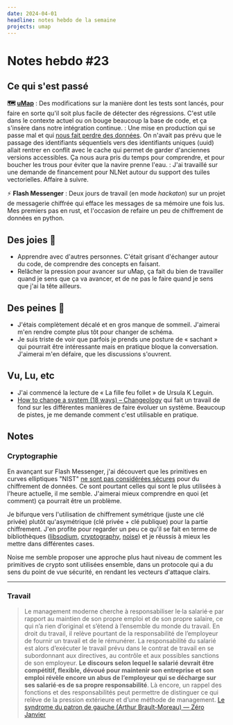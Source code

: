 ```yaml
---
date: 2024-04-01
headline: notes hebdo de la semaine
projects: umap
---
```

# Notes hebdo #23

## Ce qui s'est passé

**🗺️ [uMap](https://umap-project.org)**
: Des modifications sur la manière dont les tests sont lancés, pour faire en sorte qu'il soit plus facile de détecter des régressions. C'est utile dans le contexte actuel ou on bouge beaucoup la base de code, et ça s'insère dans notre intégration continue.
: Une mise en production qui se passe mal et qui [nous fait perdre des données](https://forum.openstreetmap.fr/t/mise-en-production-umap-v2-1-x-compliquee-perte-des-dernieres-donnees-sauvegardees-sur-52-cartes/22336). On n'avait pas prévu que le passage des identifiants séquentiels vers des identifiants uniques (uuid) allait rentrer en conflit avec le cache qui permet de garder d'anciennes versions accessibles. Ça nous aura pris du temps pour comprendre, et pour boucher les trous pour éviter que la navire prenne l'eau.
: J'ai travaillé sur une demande de financement pour NLNet autour du support des tuiles vectorielles. Affaire à suivre.

⚡️ **Flash Messenger**
: Deux jours de travail (en mode *hackaton*) sur un projet de messagerie chiffrée qui efface les messages de sa mémoire une fois lus. Mes premiers pas en rust, et l'occasion de refaire un peu de chiffrement de données en python.

## Des joies 🤗

- Apprendre avec d'autres personnes. C'était grisant d'échanger autour du code, de comprendre des concepts en faisant.
- Relâcher la pression pour avancer sur uMap, ça fait du bien de travailler quand je sens que ça va avancer, et de ne pas le faire quand je sens que j'ai la tête ailleurs.

## Des peines 😬

- J'étais complètement décalé et en gros manque de sommeil. J'aimerai m'en rendre compte plus tôt pour changer de schéma.
- Je suis triste de voir que parfois je prends une posture de « sachant » qui pourrait être intéressante mais en pratique bloque la conversation. J'aimerai m'en défaire, que les discussions s'ouvrent.

## Vu, Lu, etc

- J'ai commencé la lecture de « La fille feu follet » de Ursula K Leguin.
- [How to change a system (18 ways) – Changeology](https://www.enablingchange.com.au/blog/strategy-2/how-to-change-a-system/) qui fait un travail de fond sur les différentes manières de faire évoluer un système. Beaucoup de pistes, je me demande comment c'est utilisable en pratique.

## Notes

### Cryptographie

En avançant sur Flash Messenger, j'ai découvert que les primitives en curves elliptiques "NIST" [ne sont pas considérées sécures](https://safecurves.cr.yp.to/) pour du chiffrement de données. Ce sont pourtant celles qui sont le plus utilisées à l'heure actuelle, il me semble. J'aimerai mieux comprendre en quoi (et comment) ça pourrait être un problème.

Je bifurque vers l'utilisation de chiffrement symétrique (juste une clé privée) plutôt qu'asymétrique (clé privée + clé publique) pour la partie chiffrement. J'en profite pour regarder un peu ce qu'il se fait en terme de bibliothèques ([libsodium](https://pynacl.readthedocs.io/en/latest/), [cryptography](https://cryptography.io/), [noise](https://noiseprotocol.org/noise.html)) et je réussis à mieux les mettre dans différentes cases.

Noise me semble proposer une approche plus haut niveau de comment les primitives de crypto sont utilisées ensemble, dans un protocole qui a du sens du point de vue sécurité, en rendant les vecteurs d'attaque clairs.

---
### Travail

> Le management moderne cherche à responsabiliser le·la salarié·e par rapport au maintien de son propre emploi et de son propre salaire, ce qui n’a rien d’original et s’étend à l’ensemble du monde du travail. En droit du travail, il relève pourtant de la responsabilité de l’employeur de fournir un travail et de le rémunérer. La responsabilité du salarié est alors d’exécuter le travail prévu dans le contrat de travail en se subordonnant aux directives, au contrôle et aux possibles sanctions de son employeur. **Le discours selon lequel le salarié devrait être compétitif, flexible, dévoué pour maintenir son entreprise et son emploi révèle encore un abus de l’employeur qui se décharge sur ses salarié·es de sa propre responsabilité**. Là encore, un rappel des fonctions et des responsabilités peut permettre de distinguer ce qui relève de la pression extérieure et d’une méthode de management.
> [Le syndrome du patron de gauche (Arthur Brault-Moreau) — Zéro Janvier](https://blog.zerojanvier.fr/le-syndrome-du-patron-de-gauche-arthur-brault-moreau?pk_campaign=rss-feed)
